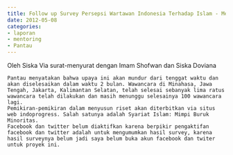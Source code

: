 ```yaml
---
title: Follow up Survey Persepsi Wartawan Indonesia Terhadap Islam - Mentoring 8 Mei 2012
date: 2012-05-08
categories:
- laporan
- mentoring
- Pantau
---
```


Oleh Siska Via surat-menyurat dengan Imam Shofwan dan Siska Doviana

    Pantau menyatakan bahwa upaya ini akan mundur dari tenggat waktu dan akan diselesaikan dalam waktu 2 bulan. Wawancara di Minahasa, Jawa Tengah, Jakarta, Kalimantan Selatan, telah selesai sebanyak lima ratus wawancara telah dilakukan dan masih menunggu selesainya 100 wawancara lagi.
    Pemikiran-pemikiran dalam menyusun riset akan diterbitkan via situs web indoprogress. Salah satunya adalah Syariat Islam: Mimpi Buruk Minoritas.
    Facebook dan twitter belum diaktifkan karena berpikir pengaktifan facebook dan twitter adalah untuk mengumumkan hasil survey, karena hasil surveynya belum jadi saya belum buka akun facebook dan twiter untuk proyek ini.
